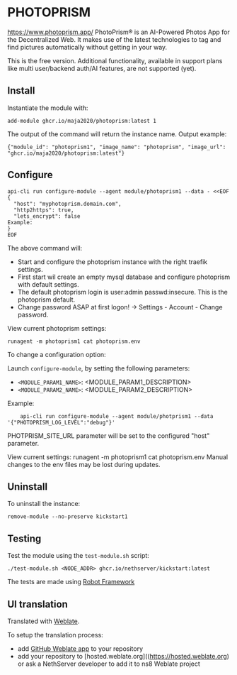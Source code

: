 # PHOTOPRISM

https://www.photoprism.app/
 PhotoPrism® is an AI-Powered Photos App for the Decentralized Web.
 It makes use of the latest technologies to tag and find pictures automatically without getting in your way.

This is the free version. Additional functionality, available in support plans like multi user/backend auth/AI features, are not supported (yet).

## Install

Instantiate the module with:

    add-module ghcr.io/maja2020/photoprism:latest 1

The output of the command will return the instance name.
Output example:

    {"module_id": "photoprism1", "image_name": "photoprism", "image_url": "ghcr.io/maja2020/photoprism:latest"}

## Configure
```
api-cli run configure-module --agent module/photoprism1 --data - <<EOF
{
  "host": "myphotoprism.domain.com",
  "http2https": true,
  "lets_encrypt": false
Example:
}
EOF
```

The above command will:
- Start and configure the photoprism instance with the right traefik settings. 
- First start wil create an empty mysql database and configure photoprism with default settings. 
- The default photoprism login is user:admin passwd:insecure. This is the photoprism default. 
- Change password ASAP at first logon! -> Settings - Account - Change password.

View current photoprism settings: 
```
runagent -m photoprism1 cat photoprism.env
```

To change a configuration option:

Launch `configure-module`, by setting the following parameters:
- `<MODULE_PARAM1_NAME>`: <MODULE_PARAM1_DESCRIPTION>
- `<MODULE_PARAM2_NAME>`: <MODULE_PARAM2_DESCRIPTION>

Example:
```
    api-cli run configure-module --agent module/photprism1 --data '{"PHOTOPRISM_LOG_LEVEL":"debug"}'
```
PHOTPRISM_SITE_URL parameter will be set to the configured "host" parameter.

View current settings: runagent -m photoprism1 cat photoprism.env
Manual changes to the env files may be lost during updates.

## Uninstall

To uninstall the instance:

    remove-module --no-preserve kickstart1

## Testing

Test the module using the `test-module.sh` script:


    ./test-module.sh <NODE_ADDR> ghcr.io/nethserver/kickstart:latest

The tests are made using [Robot Framework](https://robotframework.org/)

## UI translation

Translated with [Weblate](https://hosted.weblate.org/projects/ns8/).

To setup the translation process:

- add [GitHub Weblate app](https://docs.weblate.org/en/latest/admin/continuous.html#github-setup) to your repository
- add your repository to [hosted.weblate.org]((https://hosted.weblate.org) or ask a NethServer developer to add it to ns8 Weblate project
